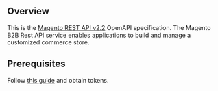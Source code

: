 ## Overview
This is the [Magento REST API v2.2](https://devdocs.magento.com/guides/v2.4/rest/bk-rest.html) OpenAPI specification. The Magento B2B Rest API service enables applications to build and manage a customized commerce store.
## Prerequisites

  Follow [this guide](https://devdocs.magento.com/guides/v2.4/get-started/authentication/gs-authentication-token.html) and obtain tokens.
